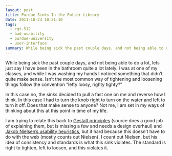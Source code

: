 ```yaml
---
layout: post
title: Purdue Sinks In the Potter Library
date: 2011-10-24 10:31:10
tags:
  - cgt-512
  - bad-usability
  - purdue-university
  - user-interface
summary: While being sick the past couple days, and not being able to do a lot, lets just say I have been in the bathroom quite a lot lately. I was at one of my classes, and while I was washing my hands I noticed something that didn’t quite make sense
---
```


While being sick the past couple days, and not being able to do a lot, lets just say I have been in the bathroom quite a lot lately. I was at one of my classes, and while I was washing my hands I noticed something that didn’t quite make sense. Isn’t the most common way of tightening and loosening things follow the convention “lefty loosy, righty tighty?”

In this case no, the sinks decided to pull a fast one on me and reverse how I think. In this case I had to turn the knob right to turn on the water and left to turn it off. Does that make sense to anyone? Not me, I am set in my ways of thinking about this at this point in time of my life.

I am trying to relate this back to [Gestalt principles][1] (source does a good job of explaining them, but is missing a few and needs a design overhaul) and [Jakob Nielsen’s usability heuristics][2], but it hard because this doesn’t have to do with the web (mostly counts out Nielsen). I count out Nielsen, but his idea of consistency and standards is what this sink violates. The standard is right to tighten, left to loosen, and this violates it.

 

   [1]: http://facweb.cs.depaul.edu/sgrais/gestalt_principles.htm
   [2]: http://www.useit.com/papers/heuristic/heuristic_list.html
